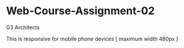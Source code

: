 # Web-Course-Assignment-02
G3 Architects

This is responsive for mobile phone devices
[ maximum width 480px ]
